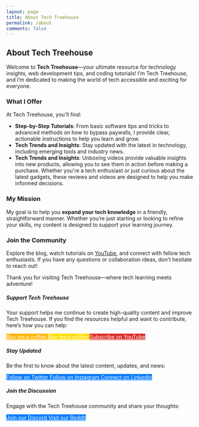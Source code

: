 ```yaml
---
layout: page
title: About Tech Treehouse
permalink: /about
comments: false
---
```


<div class="row justify-content-between">
<div class="col-md-8 pr-5">

<h2>About Tech Treehouse</h2>

<p>Welcome to <strong>Tech Treehouse</strong>—your ultimate resource for technology insights, web development tips, and coding tutorials! I’m Tech Treehouse, and I’m dedicated to making the world of tech accessible and exciting for everyone.</p>

<h3>What I Offer</h3>

<p>At Tech Treehouse, you'll find:</p>
<ul>
    <li><strong>Step-by-Step Tutorials</strong>: From basic software tips and tricks to advanced methods on how to bypass paywalls, I provide clear, actionable instructions to help you learn and grow.</li>
    <li><strong>Tech Trends and Insights</strong>: Stay updated with the latest in technology, including emerging tools and industry news.</li>
    <li><strong>Tech Trends and Insights</strong>: Unboxing videos provide valuable insights into new products, allowing you to see them in action before making a purchase. Whether you're a tech enthusiast or just curious about the latest gadgets, these reviews and videos are designed to help you make informed decisions.</li>
</ul>

<h3>My Mission</h3>

<p>My goal is to help you <strong>expand your tech knowledge</strong> in a friendly, straightforward manner. Whether you’re just starting or looking to refine your skills, my content is designed to support your learning journey.</p>

<h3>Join the Community</h3>

<p>Explore the blog, watch tutorials on <a href="https://youtube.com/techtreehouse" target="_blank">YouTube</a>, and connect with fellow tech enthusiasts. If you have any questions or collaboration ideas, don’t hesitate to reach out!</p>

<p>Thank you for visiting Tech Treehouse—where tech learning meets adventure!</p>

</div>

<div class="col-md-4">

<div class="sticky-top sticky-top-80">
<h5>Support Tech Treehouse</h5>

<p>Your support helps me continue to create high-quality content and improve Tech Treehouse. If you find the resources helpful and want to contribute, here’s how you can help:</p>

<div class="d-flex flex-column">
    <a target="_blank" href="https://www.buymeacoffee.com/techtreehouse" class="btn" style="background-color: #ffb700; color: white; border: none; margin-bottom: 10px;">
        <i class="fas fa-coffee"></i> Buy me a coffee
    </a> 
    <a target="_blank" href="https://www.buymeacoffee.com/techtreehouse" class="btn" style="background-color: #ffdd00; color: white; border: none; margin-bottom: 10px;">
        <i class="fas fa-coffee"></i> Buy me a coffee
    </a> 
    <a target="_blank" href="https://youtube.com/techtreehouse" class="btn" style="background-color: #dd2c28; color: white; border: none;">
        <i class="fab fa-youtube"></i> Subscribe on YouTube
    </a>
</div>

<h5 class="mt-4">Stay Updated</h5>

<p>Be the first to know about the latest content, updates, and news:</p>

<div class="d-flex flex-column">
    <a target="_blank" href="https://twitter.com/TechTreehouse" class="btn" style="background-color: #007bff; color: white; border: none; margin-bottom: 10px;">
        <i class="fab fa-twitter"></i> Follow on Twitter
    </a>
    <a target="_blank" href="https://instagram.com/TechTreehouse" class="btn" style="background-color: #007bff; color: white; border: none; margin-bottom: 10px;">
        <i class="fab fa-instagram"></i> Follow on Instagram
    </a>
    <a target="_blank" href="https://linkedin.com/company/tech-treehouse" class="btn" style="background-color: #007bff; color: white; border: none;">
        <i class="fab fa-linkedin"></i> Connect on LinkedIn
    </a>
</div>

<h5 class="mt-4">Join the Discussion</h5>

<p>Engage with the Tech Treehouse community and share your thoughts:</p>

<div class="d-flex flex-column">
    <a target="_blank" href="https://discord.gg/TechTreehouse" class="btn" style="background-color: #007bff; color: white; border: none; margin-bottom: 10px;">
        <i class="fab fa-discord"></i> Join our Discord
    </a>
    <a target="_blank" href="https://reddit.com/r/TechTreehouse" class="btn" style="background-color: #007bff; color: white; border: none;">
        <i class="fab fa-reddit"></i> Visit our Reddit
    </a>
</div>

</div>
</div>
